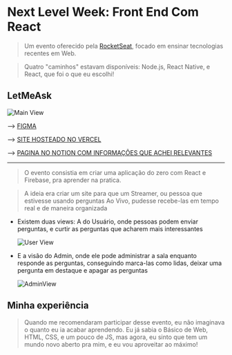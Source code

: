 # Next Level Week: Front End Com React

> Um evento oferecido pela [RocketSeat](https://rocketseat.com.br/), focado em ensinar tecnologias recentes em Web.

> Quatro "caminhos" estavam disponíveis: Node.js, React Native, e React, que foi o que eu escolhi!

## LetMeAsk

![Main View](https://www.notion.so/image/https%3A%2F%2Fs3-us-west-2.amazonaws.com%2Fsecure.notion-static.com%2F0fa9ea13-5263-4ff0-9e8b-4ee8670cd86c%2FUntitled.png?table=block&id=0f51b60a-572e-4ca1-9e1c-2ff4bb0607c6&spaceId=6f8b417e-567d-40d9-9d5e-2fd53c5b76d9&width=3830&userId=7ce365fc-df81-4716-b107-c7590294fa98&cache=v2)

—> [FIGMA](https://www.figma.com/file/u0BQK8rCf2KgzcukdRRCWh/Letmeask?node-id=0%3A1)

—> [SITE HOSTEADO NO VERCEL](https://nlw-front-end-react.vercel.app/)

—> [PAGINA NO NOTION COM INFORMAÇÕES QUE ACHEI RELEVANTES](https://freckle-phone-c56.notion.site/Next_Level_Week-React-b46a5375ba62419aa1fe093289c30b32)

---

> O evento consistia em criar uma aplicação do zero com React e Firebase, pra aprender na pratica.

> A ideia era criar um site para que um Streamer, ou pessoa que estivesse usando perguntas Ao Vivo, pudesse recebe-las em tempo real e de maneira organizada

- Existem duas views: A do Usuário, onde pessoas podem enviar perguntas, e curtir as perguntas que acharem mais interessantes

    ![User View](https://www.notion.so/image/https%3A%2F%2Fs3-us-west-2.amazonaws.com%2Fsecure.notion-static.com%2Fd205be73-6441-479f-ab47-e16efb29c4c9%2FUntitled.png?table=block&id=96c6ffe6-2081-44fd-aeab-475e91b32773&spaceId=6f8b417e-567d-40d9-9d5e-2fd53c5b76d9&width=3830&userId=7ce365fc-df81-4716-b107-c7590294fa98&cache=v2)

- E a visão do Admin, onde ele pode administrar a sala enquanto responde as perguntas, conseguindo marca-las como lidas, deixar uma pergunta em destaque e apagar as perguntas

    ![AdminView](https://www.notion.so/image/https%3A%2F%2Fs3-us-west-2.amazonaws.com%2Fsecure.notion-static.com%2Fc19af1ce-ea83-49ca-b678-62f3aec1b540%2FUntitled.png?table=block&id=f86a907e-2b7d-4889-9d17-7d6ba9a672fb&spaceId=6f8b417e-567d-40d9-9d5e-2fd53c5b76d9&width=3830&userId=7ce365fc-df81-4716-b107-c7590294fa98&cache=v2)

## Minha experiência

> Quando me recomendaram participar desse evento, eu não imaginava o quanto eu ia acabar aprendendo. Eu já sabia o Básico de Web, HTML, CSS, e um pouco de JS, mas agora, eu sinto que tem um mundo novo aberto pra mim, e eu vou aproveitar ao máximo!